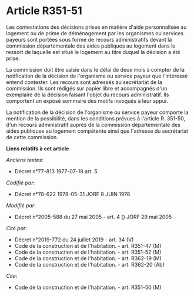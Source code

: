 # Article R351-51

Les contestations des décisions prises en matière d'aide personnalisée au logement ou de prime de déménagement par les
organismes ou services payeurs sont portées sous forme de recours administratifs devant la commission départementale des
aides publiques au logement dans le ressort de laquelle est situé le logement au titre duquel la décision a été prise.

La commission doit être saisie dans le délai de deux mois à compter de la notification de la décision de l'organisme ou
service payeur que l'intéressé entend contester. Les recours sont adressés au secrétariat de la commission. Ils sont rédigés
sur papier libre et accompagnés d'un exemplaire de la décision faisant l'objet du recours administratif. Ils comportent un
exposé sommaire des motifs invoqués à leur appui.

La notification de la décision de l'organisme ou service payeur comporte la mention de la possibilité, dans les conditions
prévues à l'article R. 351-50, d'un recours administratif auprès de la commission départementale des aides publiques au
logement compétente ainsi que l'adresse du secrétariat de cette commission.

**Liens relatifs à cet article**

_Anciens textes_:

  - Décret n°77-813 1977-07-18 art. 5

_Codifié par_:

  - Décret n°78-622 1978-05-31 JORF 8 JUIN 1978

_Modifié par_:

  - Décret n°2005-588 du 27 mai 2005 - art. 4 () JORF 29 mai 2005

_Cité par_:

  - Décret n°2019-772 du 24 juillet 2019 - art. 34 (V)
  - Code de la construction et de l'habitation. - art. R351-47 (M)
  - Code de la construction et de l'habitation. - art. R351-52 (M)
  - Code de la construction et de l'habitation. - art. R362-19 (M)
  - Code de la construction et de l'habitation. - art. R362-20 (Ab)

_Cite_:

  - Code de la construction et de l'habitation. - art. R351-50 (M)
